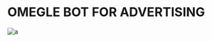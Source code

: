 # OMEGLE BOT FOR ADVERTISING

![a](https://user-images.githubusercontent.com/102387043/163662076-fe112df2-1715-4da2-ba1b-45f0a2a49c91.jpg)
